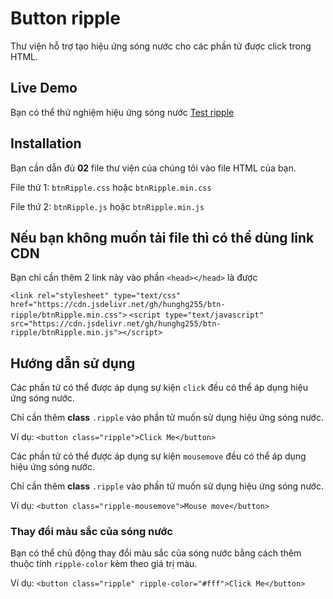 # Button ripple
Thư viện hỗ trợ tạo hiệu ứng sóng nước cho các phần tử được click trong HTML. 


## Live Demo
Bạn có thể thử nghiệm hiệu ứng sóng nước [Test ripple](https://hunghg255.github.io/btn-ripple/)

## Installation
Bạn cần dẫn đủ **02** file thư viện của chúng tôi vào file HTML của bạn.

File thứ 1: `btnRipple.css` hoặc `btnRipple.min.css`

File thứ 2: `btnRipple.js` hoặc `btnRipple.min.js`
## Nếu bạn không muốn tải file thì có thể dùng link CDN
Bạn chỉ cần thêm 2 link này vào phần `<head></head>` là được

`<link rel="stylesheet" type="text/css" href="https://cdn.jsdelivr.net/gh/hunghg255/btn-ripple/btnRipple.min.css">`
`<script type="text/javascript" src="https://cdn.jsdelivr.net/gh/hunghg255/btn-ripple/btnRipple.min.js"></script>`

## Hướng dẫn sử dụng
Các phần tử có thể được áp dụng sự kiện `click` đều có thể áp dụng hiệu ứng sóng nước.

Chỉ cần thêm **class** `.ripple` vào phần tử muốn sử dụng hiệu ứng sóng nước.

Ví dụ: `<button class="ripple">Click Me</button>`

Các phần tử có thể được áp dụng sự kiện `mousemove` đều có thể áp dụng hiệu ứng sóng nước.

Chỉ cần thêm **class** `.ripple` vào phần tử muốn sử dụng hiệu ứng sóng nước.

Ví dụ: `<button class="ripple-mousemove">Mouse move</button>`

### Thay đổi màu sắc của sóng nước

Bạn có thể chủ động thay đổi màu sắc của sóng nước bằng cách thêm thuộc tính `ripple-color` kèm theo giá trị màu.

Ví dụ: `<button class="ripple" ripple-color="#fff">Click Me</button>`
